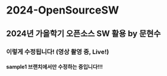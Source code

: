 # 2024-OpenSourceSW

## 2024년 가을학기 오픈소스 SW 활용 by 문현수

### 이렇게 수정됩니다! (영상 촬영 중, Live!)

#### sample1 브랜치에서만 수정하는 중입니다!!!

